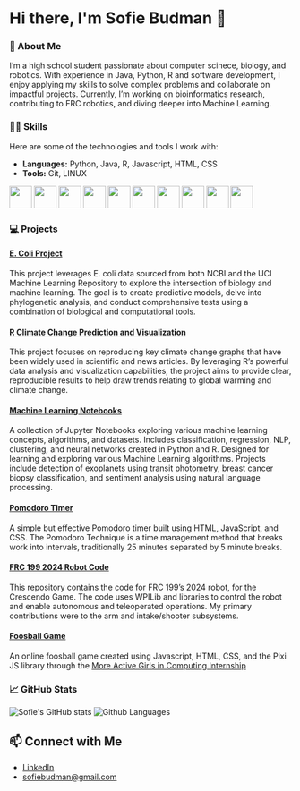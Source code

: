 # Hi there, I'm Sofie Budman 👋


### 👧 About Me
I’m a high school student passionate about computer scinece, biology, and robotics. With experience in Java, Python, R and software development, I enjoy applying my skills to solve complex problems and collaborate on impactful projects. Currently, I’m working on bioinformatics research, contributing to FRC robotics, and diving deeper into Machine Learning.

### 👩‍💻 Skills

Here are some of the technologies and tools I work with:

- **Languages:** Python, Java, R, Javascript, HTML, CSS
- **Tools:** Git, LINUX


<img src="https://cdn.jsdelivr.net/gh/devicons/devicon/icons/python/python-original.svg" height="40px" /> <img src="https://cdn.jsdelivr.net/gh/devicons/devicon/icons/java/java-original.svg" height="40px" />
<img src="https://cdn.jsdelivr.net/gh/devicons/devicon/icons/r/r-original.svg" height="40px" />
<img src="https://cdn.jsdelivr.net/gh/devicons/devicon/icons/rstudio/rstudio-original.svg" height="40px" />
<img src="https://cdn.jsdelivr.net/gh/devicons/devicon/icons/github/github-original.svg" height="40px" />
<img src="https://cdn.jsdelivr.net/gh/devicons/devicon/icons/git/git-original.svg" height="40px" />
<img src="https://cdn.jsdelivr.net/gh/devicons/devicon/icons/javascript/javascript-original.svg" height="40px" />
<img src="https://cdn.jsdelivr.net/gh/devicons/devicon/icons/markdown/markdown-original.svg" height="40px" />
<img src="https://cdn.jsdelivr.net/gh/devicons/devicon/icons/html5/html5-original.svg" height="40px" />
<img src="https://cdn.jsdelivr.net/gh/devicons/devicon/icons/css3/css3-original.svg" height="40px" />
### 💻 Projects

#### [E. Coli Project](https://github.com/sofiebudman/Ecoli-Project)
This project leverages E. coli data sourced from both NCBI and the UCI Machine Learning Repository to explore the intersection of biology and machine learning. The goal is to create predictive models, delve into phylogenetic analysis, and conduct comprehensive tests using a combination of biological and computational tools.

#### [R Climate Change Prediction and Visualization](https://github.com/sofiebudman/climateChange)
This project focuses on reproducing key climate change graphs that have been widely used in scientific and news articles. By leveraging R’s powerful data analysis and visualization capabilities, the project aims to provide clear, reproducible results to help draw trends relating to global warming and climate change.

#### [Machine Learning Notebooks](https://github.com/sofiebudman/ML_Notebooks)
A collection of Jupyter Notebooks exploring various machine learning concepts, algorithms, and datasets. Includes classification, regression, NLP, clustering, and neural networks created in Python and R. Designed for learning and exploring various Machine Learning algorithms. Projects include detection of exoplanets using transit photometry, breast cancer biopsy classification, and sentiment analysis using natural language processing.

#### [Pomodoro Timer](https://github.com/sofiebudman/pomodoro)
A simple but effective Pomodoro timer built using HTML, JavaScript, and CSS. The Pomodoro Technique is a time management method that breaks work into intervals, traditionally 25 minutes separated by 5 minute breaks. 

#### [FRC 199 2024 Robot Code](https://github.com/DeepBlueRobotics/RobotCode2024)
This repository contains the code for FRC 199’s 2024 robot, for the Crescendo Game. The code uses WPILib and libraries to control the robot and enable autonomous and teleoperated operations. My primary contributions were to the arm and intake/shooter subsystems.


#### [Foosball Game](https://github.com/sofiebudman/Foosball-game)
An online foosball game created using Javascript, HTML, CSS, and the Pixi JS library through the [More Active Girls in Computing Internship](https://www.getmagic.org/)

### 📈 GitHub Stats

![Sofie's GitHub stats](https://github-readme-stats.vercel.app/api?username=sofiebudman&hide_title=false&hide_rank=false&show_icons=true&include_all_commits=true&count_private=true&disable_animations=false&theme=dracula&locale=en&hide_border=false&order=1)
![Github Languages](https://github-readme-stats.vercel.app/api/top-langs?username=sofiebudman&locale=en&hide_title=false&layout=compact&card_width=320&langs_count=5&theme=dracula&hide_border=false&order=2)


## 📫 Connect with Me

- [LinkedIn](https://www.linkedin.com/in/sofie-budman-42a768324/)
- [sofiebudman@gmail.com](mailto:sofie@example.com)







